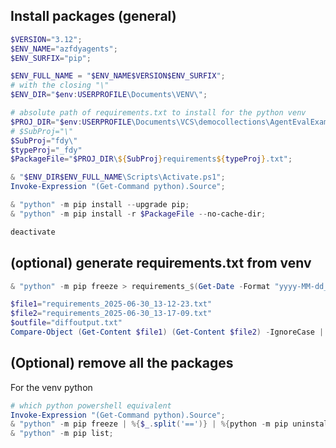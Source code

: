 ## Install packages (general)
```powershell
$VERSION="3.12";
$ENV_NAME="azfdyagents";
$ENV_SURFIX="pip";

$ENV_FULL_NAME = "$ENV_NAME$VERSION$ENV_SURFIX";
# with the closing "\"
$ENV_DIR="$env:USERPROFILE\Documents\VENV\";

# absolute path of requirements.txt to install for the python venv
$PROJ_DIR="$env:USERPROFILE\Documents\VCS\democollections\AgentEvalExamle";
# $SubProj="\"
$SubProj="fdy\"
$typeProj="_fdy"
$PackageFile="$PROJ_DIR\${SubProj}requirements${typeProj}.txt";

& "$ENV_DIR$ENV_FULL_NAME\Scripts\Activate.ps1";
Invoke-Expression "(Get-Command python).Source";

& "python" -m pip install --upgrade pip;
& "python" -m pip install -r $PackageFile --no-cache-dir;

deactivate
```

## (optional) generate requirements.txt from venv
```powershell
& "python" -m pip freeze > requirements_$(Get-Date -Format "yyyy-MM-dd_HH-mm-ss").txt
```

```powershell
$file1="requirements_2025-06-30_13-12-23.txt"
$file2="requirements_2025-06-30_13-17-09.txt"
$outfile="diffoutput.txt"
Compare-Object (Get-Content $file1) (Get-Content $file2) -IgnoreCase | Out-File $outfile;

```

## (Optional) remove all the packages
For the venv python
```powershell
# which python powershell equivalent
Invoke-Expression "(Get-Command python).Source";
& "python" -m pip freeze | %{$_.split('==')} | %{python -m pip uninstall -y $_};
& "python" -m pip list;
```